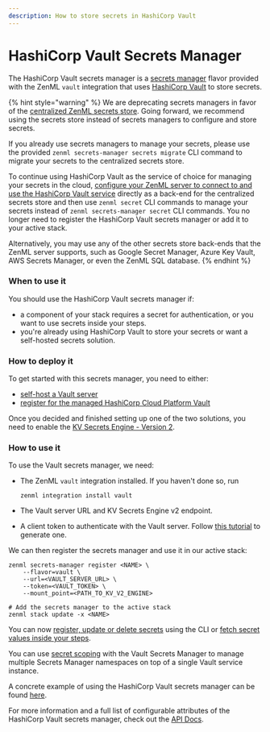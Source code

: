 ```yaml
---
description: How to store secrets in HashiCorp Vault
---
```


# HashiCorp Vault Secrets Manager

The HashiCorp Vault secrets manager is a [secrets manager](secrets-managers.md) flavor provided with the ZenML `vault` integration that uses [HashiCorp Vault](https://www.vaultproject.io/) to store secrets.

{% hint style="warning" %}
We are deprecating secrets managers in favor of the [centralized ZenML secrets store](../../../../old\_book/starter-guide/production-fundamentals/secrets-management.md#centralized-secrets-store). Going forward, we recommend using the secrets store instead of secrets managers to configure and store secrets.

If you already use secrets managers to manage your secrets, please use the provided `zenml secrets-manager secrets migrate` CLI command to migrate your secrets to the centralized secrets store.

To continue using HashiCorp Vault as the service of choice for managing your secrets in the cloud, [configure your ZenML server to connect to and use the HashiCorp Vault service](../../getting-started/deploying-zenml/deploying-zenml.md) directly as a back-end for the centralized secrets store and then use `zenml secret` CLI commands to manage your secrets instead of `zenml secrets-manager secret` CLI commands. You no longer need to register the HashiCorp Vault secrets manager or add it to your active stack.

Alternatively, you may use any of the other secrets store back-ends that the ZenML server supports, such as Google Secret Manager, Azure Key Vault, AWS Secrets Manager, or even the ZenML SQL database.
{% endhint %}

### When to use it

You should use the HashiCorp Vault secrets manager if:

* a component of your stack requires a secret for authentication, or you want to use secrets inside your steps.
* you're already using HashiCorp Vault to store your secrets or want a self-hosted secrets solution.

### How to deploy it

To get started with this secrets manager, you need to either:

* [self-host a Vault server](https://www.vaultproject.io/docs/install)
* [register for the managed HashiCorp Cloud Platform Vault](https://cloud.hashicorp.com/docs/vault)

Once you decided and finished setting up one of the two solutions, you need to enable the [KV Secrets Engine - Version 2](https://www.vaultproject.io/docs/secrets/kv/kv-v2).

### How to use it

To use the Vault secrets manager, we need:

*   The ZenML `vault` integration installed. If you haven't done so, run

    ```shell
    zenml integration install vault
    ```
* The Vault server URL and KV Secrets Engine v2 endpoint.
* A client token to authenticate with the Vault server. Follow [this tutorial](https://learn.hashicorp.com/tutorials/vault/tokens?in=vault/tokens) to generate one.

We can then register the secrets manager and use it in our active stack:

```shell
zenml secrets-manager register <NAME> \
    --flavor=vault \
    --url=<VAULT_SERVER_URL> \
    --token=<VAULT_TOKEN> \
    --mount_point=<PATH_TO_KV_V2_ENGINE>

# Add the secrets manager to the active stack
zenml stack update -x <NAME>
```

You can now [register, update or delete secrets](secrets-managers.md#in-the-cli) using the CLI or [fetch secret values inside your steps](secrets-managers.md#in-a-zenml-step).

You can use [secret scoping](secrets-managers.md#secret-scopes) with the Vault Secrets Manager to manage multiple Secrets Manager namespaces on top of a single Vault service instance.

A concrete example of using the HashiCorp Vault secrets manager can be found [here](https://github.com/zenml-io/zenml/tree/main/examples/cloud\_secrets\_manager).

For more information and a full list of configurable attributes of the HashiCorp Vault secrets manager, check out the [API Docs](https://apidocs.zenml.io/latest/integration\_code\_docs/integrations-vault/#zenml.integrations.vault.secrets\_manager.vault\_secrets\_manager.VaultSecretsManager).
